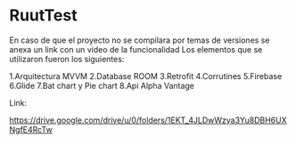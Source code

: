 # RuutTest

En caso de que el proyecto no se compilara por temas de versiones se anexa un link con un video de la funcionalidad
Los elementos que se utilizaron fueron los siguientes:

1.Arquitectura MVVM
2.Database ROOM
3.Retrofit
4.Corrutines
5.Firebase
6.Glide
7.Bat chart y Pie chart
8.Api Alpha Vantage

Link:

https://drive.google.com/drive/u/0/folders/1EKT_4JLDwWzya3Yu8DBH6UXNgfE4RcTw

